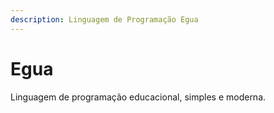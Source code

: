```yaml
---
description: Linguagem de Programação Egua
---
```


# Egua

Linguagem de programação educacional, simples e moderna.